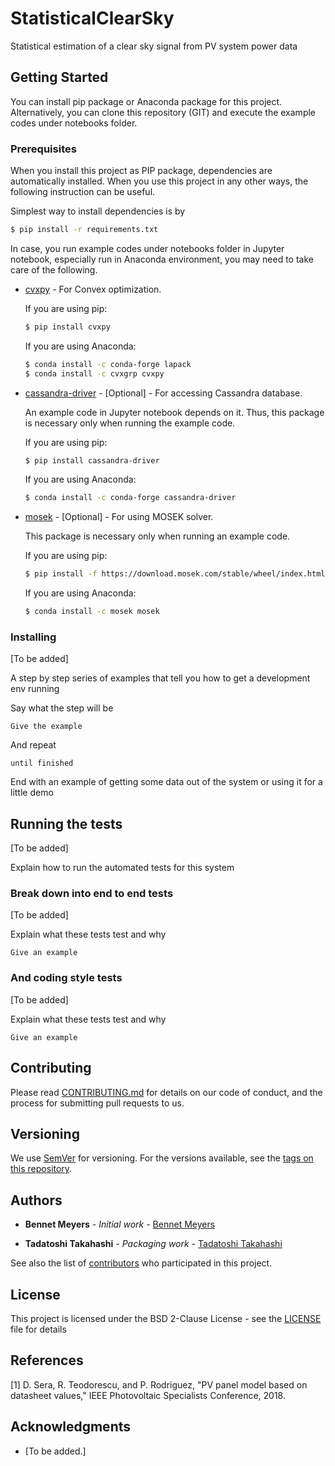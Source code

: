 # StatisticalClearSky
Statistical estimation of a clear sky signal from PV system power data

## Getting Started

You can install pip package or Anaconda package for this project.
Alternatively, you can clone this repository (GIT) and execute the example codes under notebooks folder.

### Prerequisites

When you install this project as PIP package, dependencies are automatically installed.
When you use this project in any other ways, the following instruction can be useful.

Simplest way to install dependencies is by

```sh
$ pip install -r requirements.txt
```

In case, you run example codes under notebooks folder in Jupyter notebook, especially run in Anaconda environment, you may need to take care of the following.   

* [cvxpy](https://www.cvxpy.org/) - For Convex optimization.

    If you are using pip:
    ```sh
    $ pip install cvxpy
    ```

    If you are using Anaconda:
    ```sh
    $ conda install -c conda-forge lapack
    $ conda install -c cvxgrp cvxpy
    ```

* [cassandra-driver](http://datastax.github.io/python-driver/index.html) - [Optional] - For accessing Cassandra database.

    An example code in Jupyter notebook depends on it.
    Thus, this package is necessary only when running the example code.

    If you are using pip:
    ```sh
    $ pip install cassandra-driver
    ```

    If you are using Anaconda:
    ```sh
    $ conda install -c conda-forge cassandra-driver
    ```

* [mosek](https://www.mosek.com/resources/getting-started/) - [Optional] - For using MOSEK solver.

    This package is necessary only when running an example code.

    If you are using pip:
    ```sh
    $ pip install -f https://download.mosek.com/stable/wheel/index.html Mosek
    ```

    If you are using Anaconda:
    ```sh
    $ conda install -c mosek mosek
    ```

### Installing

[To be added]

A step by step series of examples that tell you how to get a development env running

Say what the step will be

```
Give the example
```

And repeat

```
until finished
```

End with an example of getting some data out of the system or using it for a little demo

## Running the tests

[To be added]

Explain how to run the automated tests for this system

### Break down into end to end tests

[To be added]

Explain what these tests test and why

```
Give an example
```

### And coding style tests

[To be added]

Explain what these tests test and why

```
Give an example
```

## Contributing

Please read [CONTRIBUTING.md](https://github.com/bmeyers/StatisticalClearSky/contributing) for details on our code of conduct, and the process for submitting pull requests to us.

## Versioning

We use [SemVer](http://semver.org/) for versioning. For the versions available, see the [tags on this repository](https://github.com/bmeyers/StatisticalClearSky/tags).

## Authors

* **Bennet Meyers** - *Initial work* - [Bennet Meyers](https://github.com/bmeyers)

* **Tadatoshi Takahashi** - *Packaging work* - [Tadatoshi Takahashi](https://github.com/tadatoshi)

See also the list of [contributors](https://github.com/bmeyers/StatisticalClearSky/contributors) who participated in this project.

## License

This project is licensed under the BSD 2-Clause License - see the [LICENSE](LICENSE) file for details

## References

[1] D. Sera, R. Teodorescu, and P. Rodriguez, "PV panel model based on datasheet values," IEEE Photovoltaic Specialists Conference, 2018.

## Acknowledgments

* [To be added.]
